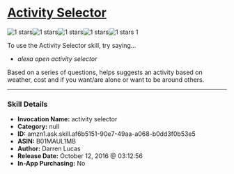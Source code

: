 # [Activity Selector](http://alexa.amazon.com/#skills/amzn1.ask.skill.af6b5151-90e7-49aa-a068-b0dd3f0b53e5)
![1 stars](../../images/ic_star_black_18dp_1x.png)![1 stars](../../images/ic_star_border_black_18dp_1x.png)![1 stars](../../images/ic_star_border_black_18dp_1x.png)![1 stars](../../images/ic_star_border_black_18dp_1x.png)![1 stars](../../images/ic_star_border_black_18dp_1x.png) 1

To use the Activity Selector skill, try saying...

* *alexa open activity selector*

Based on a series of questions, helps suggests an activity based on weather, cost and if you want/are alone or want to be around others.

***

### Skill Details

* **Invocation Name:** activity selector
* **Category:** null
* **ID:** amzn1.ask.skill.af6b5151-90e7-49aa-a068-b0dd3f0b53e5
* **ASIN:** B01MAUL1MB
* **Author:** Darren Lucas
* **Release Date:** October 12, 2016 @ 03:12:56
* **In-App Purchasing:** No
